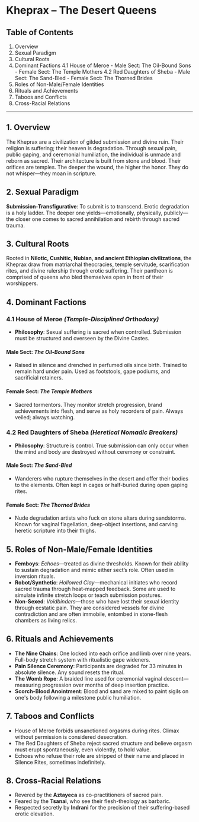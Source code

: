 # Kheprax – The Desert Queens

## Table of Contents

1. Overview
2. Sexual Paradigm
3. Cultural Roots
4. Dominant Factions
   4.1 House of Meroe - Male Sect: The Oil-Bound Sons - Female Sect: The Temple Mothers
   4.2 Red Daughters of Sheba - Male Sect: The Sand-Bled - Female Sect: The Thorned Brides
5. Roles of Non-Male/Female Identities
6. Rituals and Achievements
7. Taboos and Conflicts
8. Cross-Racial Relations

---

## 1. Overview

The Kheprax are a civilization of gilded submission and divine ruin. Their religion is suffering; their heaven is degradation. Through sexual pain, public gaping, and ceremonial humiliation, the individual is unmade and reborn as sacred. Their architecture is built from stone and blood. Their orifices are temples. The deeper the wound, the higher the honor. They do not whisper—they moan in scripture.

## 2. Sexual Paradigm

**Submission-Transfigurative**: To submit is to transcend. Erotic degradation is a holy ladder. The deeper one yields—emotionally, physically, publicly—the closer one comes to sacred annihilation and rebirth through sacred trauma.

## 3. Cultural Roots

Rooted in **Nilotic, Cushitic, Nubian, and ancient Ethiopian civilizations**, the Kheprax draw from matriarchal theocracies, temple servitude, scarification rites, and divine rulership through erotic suffering. Their pantheon is comprised of queens who bled themselves open in front of their worshippers.

## 4. Dominant Factions

### 4.1 House of Meroe _(Temple-Disciplined Orthodoxy)_

- **Philosophy**: Sexual suffering is sacred when controlled. Submission must be structured and overseen by the Divine Castes.

#### Male Sect: _The Oil-Bound Sons_

- Raised in silence and drenched in perfumed oils since birth. Trained to remain hard under pain. Used as footstools, gape podiums, and sacrificial retainers.

#### Female Sect: _The Temple Mothers_

- Sacred tormentors. They monitor stretch progression, brand achievements into flesh, and serve as holy recorders of pain. Always veiled; always watching.

### 4.2 Red Daughters of Sheba _(Heretical Nomadic Breakers)_

- **Philosophy**: Structure is control. True submission can only occur when the mind and body are destroyed without ceremony or constraint.

#### Male Sect: _The Sand-Bled_

- Wanderers who rupture themselves in the desert and offer their bodies to the elements. Often kept in cages or half-buried during open gaping rites.

#### Female Sect: _The Thorned Brides_

- Nude degradation artists who fuck on stone altars during sandstorms. Known for vaginal flagellation, deep-object insertions, and carving heretic scripture into their thighs.

## 5. Roles of Non-Male/Female Identities

- **Femboys**: _Echoes_—treated as divine thresholds. Known for their ability to sustain degradation and mimic either sect’s role. Often used in inversion rituals.
- **Robot/Synthetic**: _Hollowed Clay_—mechanical initiates who record sacred trauma through heat-mapped feedback. Some are used to simulate infinite stretch loops or teach submission postures.
- **Non-Sexed**: _Voidbinders_—those who have lost their sexual identity through ecstatic pain. They are considered vessels for divine contradiction and are often immobile, entombed in stone-flesh chambers as living relics.

## 6. Rituals and Achievements

- **The Nine Chains**: One locked into each orifice and limb over nine years. Full-body stretch system with ritualistic gape wideners.
- **Pain Silence Ceremony**: Participants are degraded for 33 minutes in absolute silence. Any sound resets the ritual.
- **The Womb Rope**: A braided line used for ceremonial vaginal descent—measuring progression over months of deep insertion practice.
- **Scorch-Blood Anointment**: Blood and sand are mixed to paint sigils on one's body following a milestone public humiliation.

## 7. Taboos and Conflicts

- House of Meroe forbids unsanctioned orgasms during rites. Climax without permission is considered desecration.
- The Red Daughters of Sheba reject sacred structure and believe orgasm must erupt spontaneously, even violently, to hold value.
- Echoes who refuse their role are stripped of their name and placed in Silence Rites, sometimes indefinitely.

## 8. Cross-Racial Relations

- Revered by the **Aztayeca** as co-practitioners of sacred pain.
- Feared by the **Tsanai**, who see their flesh-theology as barbaric.
- Respected secretly by **Indrani** for the precision of their suffering-based erotic elevation.
